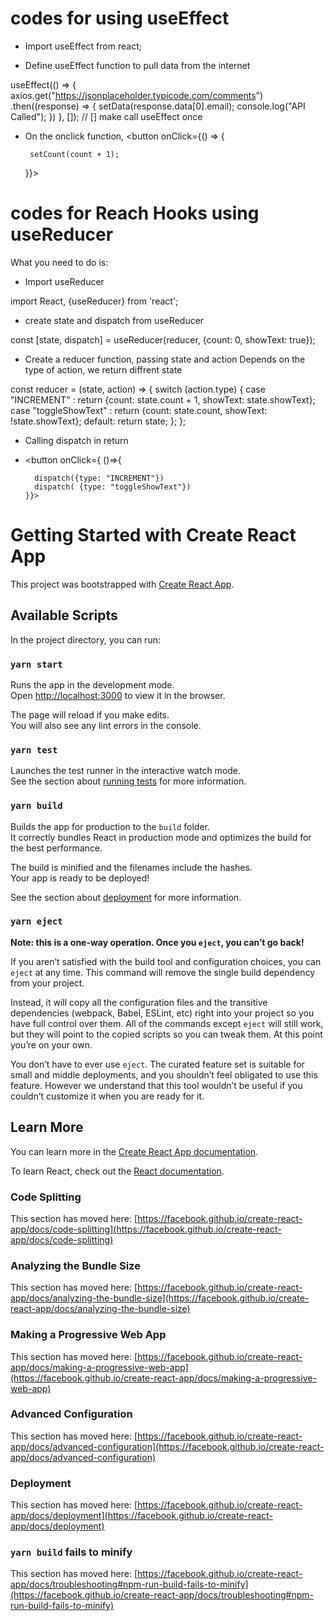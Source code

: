 
# codes for using useEffect
- Import useEffect from react;

- Define useEffect function to pull data from the internet

useEffect(() => {
     axios.get("https://jsonplaceholder.typicode.com/comments")
       .then((response) => 
       {
           setData(response.data[0].email);
           console.log("API Called");
       })
   }, []); // [] make call useEffect once

- On the onclick function, 
   <button onClick={() => {

       setCount(count + 1);

     }}>
      
# codes for Reach Hooks using useReducer
What you need to do is:


- Import useReducer

import React, {useReducer} from 'react';

- create state and dispatch from useReducer

const [state, dispatch] = useReducer(reducer, 
      {count: 0, showText: true});
      
- Create a reducer function, passing state and action
Depends on the type of action, we return diffrent state

const reducer = (state, action) => {
    switch (action.type) {
      case "INCREMENT" : 
        return {count: state.count + 1, showText: state.showText};
      case "toggleShowText" :
        return {count: state.count, showText: !state.showText};
      default:
        return state;
    };
  };
  
- Calling dispatch in return
- <button onClick={ ()=>{
        
        dispatch({type: "INCREMENT"})
        dispatch( {type: "toggleShowText"})
      }}>
      
      
# Getting Started with Create React App

This project was bootstrapped with [Create React App](https://github.com/facebook/create-react-app).

## Available Scripts

In the project directory, you can run:

### `yarn start`

Runs the app in the development mode.\
Open [http://localhost:3000](http://localhost:3000) to view it in the browser.

The page will reload if you make edits.\
You will also see any lint errors in the console.

### `yarn test`

Launches the test runner in the interactive watch mode.\
See the section about [running tests](https://facebook.github.io/create-react-app/docs/running-tests) for more information.

### `yarn build`

Builds the app for production to the `build` folder.\
It correctly bundles React in production mode and optimizes the build for the best performance.

The build is minified and the filenames include the hashes.\
Your app is ready to be deployed!

See the section about [deployment](https://facebook.github.io/create-react-app/docs/deployment) for more information.

### `yarn eject`

**Note: this is a one-way operation. Once you `eject`, you can’t go back!**

If you aren’t satisfied with the build tool and configuration choices, you can `eject` at any time. This command will remove the single build dependency from your project.

Instead, it will copy all the configuration files and the transitive dependencies (webpack, Babel, ESLint, etc) right into your project so you have full control over them. All of the commands except `eject` will still work, but they will point to the copied scripts so you can tweak them. At this point you’re on your own.

You don’t have to ever use `eject`. The curated feature set is suitable for small and middle deployments, and you shouldn’t feel obligated to use this feature. However we understand that this tool wouldn’t be useful if you couldn’t customize it when you are ready for it.

## Learn More

You can learn more in the [Create React App documentation](https://facebook.github.io/create-react-app/docs/getting-started).

To learn React, check out the [React documentation](https://reactjs.org/).

### Code Splitting

This section has moved here: [https://facebook.github.io/create-react-app/docs/code-splitting](https://facebook.github.io/create-react-app/docs/code-splitting)

### Analyzing the Bundle Size

This section has moved here: [https://facebook.github.io/create-react-app/docs/analyzing-the-bundle-size](https://facebook.github.io/create-react-app/docs/analyzing-the-bundle-size)

### Making a Progressive Web App

This section has moved here: [https://facebook.github.io/create-react-app/docs/making-a-progressive-web-app](https://facebook.github.io/create-react-app/docs/making-a-progressive-web-app)

### Advanced Configuration

This section has moved here: [https://facebook.github.io/create-react-app/docs/advanced-configuration](https://facebook.github.io/create-react-app/docs/advanced-configuration)

### Deployment

This section has moved here: [https://facebook.github.io/create-react-app/docs/deployment](https://facebook.github.io/create-react-app/docs/deployment)

### `yarn build` fails to minify

This section has moved here: [https://facebook.github.io/create-react-app/docs/troubleshooting#npm-run-build-fails-to-minify](https://facebook.github.io/create-react-app/docs/troubleshooting#npm-run-build-fails-to-minify)
